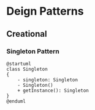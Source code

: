 # Deign Patterns

## Creational

### Singleton Pattern

```plantuml
@startuml
class Singleton
{
    - singleton: Singleton
    - Singleton()
    + getInstance(): Singleton
}
@enduml
```
